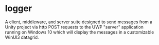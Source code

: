 # logger
A client, middleware, and server suite designed to send messages from a Unity project via http POST requests to the UWP "server" application running on Windows 10 which will display the messages in a customizable WinUI3 datagrid.
